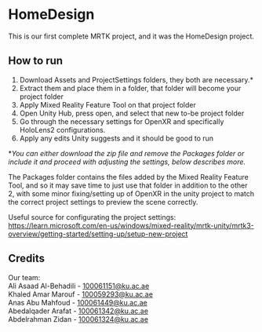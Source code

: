 # HomeDesign
This is our first complete MRTK project, and it was the HomeDesign project.







<h2> How to run </h2>



1) Download Assets and ProjectSettings folders, they both are necessary.*
2) Extract them and place them in a folder, that folder will become your project folder
3) Apply Mixed Reality Feature Tool on that project folder
4) Open Unity Hub, press open, and select that new to-be project folder
5) Go through the necessary settings for OpenXR and specifically HoloLens2 configurations.
6) Apply any edits Unity suggests and it should be good to run

**You can either download the zip file and remove the Packages folder or include it and proceed with adjusting the settings, below describes more.*

The Packages folder contains the files added by the Mixed Reality Feature Tool, and so it may save time to just use that folder in addition to the other 2, with some minor fixing/setting up of OpenXR in the unity project to match the correct project settings to preview the scene correctly.

Useful source for configurating the project settings: 
https://learn.microsoft.com/en-us/windows/mixed-reality/mrtk-unity/mrtk3-overview/getting-started/setting-up/setup-new-project



<h2> Credits </h2>

Our team:  
Ali Asaad Al-Behadili - 100061151@ku.ac.ae  
Khaled Amar Marouf - 100059293@ku.ac.ae  
Anas Abu Mahfoud - 100061449@ku.ac.ae  
Abedalqader Arafat - 100061342@ku.ac.ae  
Abdelrahman Zidan - 100061324@ku.ac.ae  
